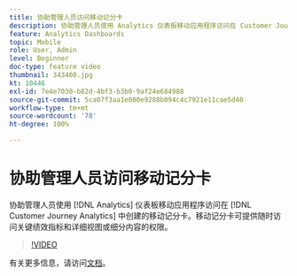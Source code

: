 ```yaml
---
title: 协助管理人员访问移动记分卡
description: 协助管理人员使用 Analytics 仪表板移动应用程序访问在 Customer Journey Analytics 中创建的移动记分卡。移动记分卡可提供随时访问关键绩效指标和详细视图或细分内容的权限。
feature: Analytics Dashboards
topic: Mobile
role: User, Admin
level: Beginner
doc-type: feature video
thumbnail: 343460.jpg
kt: 10446
exl-id: 7e4e7030-b82d-4bf3-b3b0-9af24e684988
source-git-commit: 5ca07f3aa1e080e9288b094c4c7921e11cae5d40
workflow-type: tm+mt
source-wordcount: '78'
ht-degree: 100%

---
```


# 协助管理人员访问移动记分卡

协助管理人员使用 [!DNL Analytics] 仪表板移动应用程序访问在 [!DNL Customer Journey Analytics] 中创建的移动记分卡。移动记分卡可提供随时访问关键绩效指标和详细视图或细分内容的权限。

>[!VIDEO](https://video.tv.adobe.com/v/3444846/?quality=12&learn=on&captions=chi_hans)

有关更多信息，请访问[文档](https://experienceleague.adobe.com/docs/analytics-platform/using/cja-dashboards/set-up-execs.html?lang=zh-Hans)。
